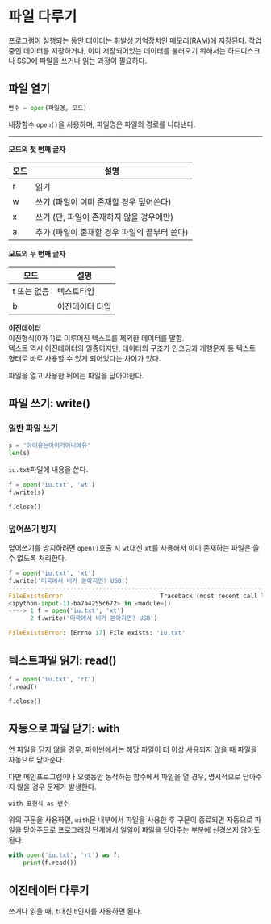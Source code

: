 # 파일 다루기

프로그램이 실행되는 동안 데이터는 휘발성 기억장치인 메모리(RAM)에 저장된다. 작업중인 데이터를 저장하거나, 이미 저장되어있는 데이터를 불러오기 위해서는 하드디스크나 SSD에 파일을 쓰거나 읽는 과정이 필요하다.

## 파일 열기

```python
변수 = open(파일명, 모드)
```

내장함수 `open()`을 사용하며, 파일명은 파일의 경로를 나타낸다.

---

**모드의 첫 번째 글자**

모드|설명
---|---
r|읽기
w|쓰기 (파일이 이미 존재할 경우 덮어쓴다)
x|쓰기 (단, 파일이 존재하지 않을 경우에만)
a|추가 (파일이 존재할 경우 파일의 끝부터 쓴다)

**모드의 두 번째 글자**

모드|설명
---|---
t 또는 없음|텍스트타입
b|이진데이터 타입


**이진데이터**  
이진형식(0과 1)로 이루어진 텍스트를 제외한 데이터를 말함.  
텍스트 역시 이진데이터의 일종이지만, 데이터의 구조가 인코딩과 개행문자 등 텍스트 형태로 바로 사용할 수 있게 되어있다는 차이가 있다.


파일을 열고 사용한 뒤에는 파일을 닫아야한다.

## 파일 쓰기: write()

### 일반 파일 쓰기

```python
s = '아이유는아이가아니에유'
len(s)
```

`iu.txt`파일에 내용을 쓴다.

```python
f = open('iu.txt', 'wt')
f.write(s)
```

```pythoin
f.close()
```

### 덮어쓰기 방지 

덮어쓰기를 방지하려면 `open()`호출 시 `wt`대신 `xt`를 사용해서 이미 존재하는 파일은 쓸 수 없도록 처리한다.

```python
f = open('iu.txt', 'xt')
f.write('미국에서 비가 쏟아지면? USB')
---------------------------------------------------------------------------
FileExistsError                           Traceback (most recent call last)
<ipython-input-11-ba7a4255c672> in <module>()
----> 1 f = open('iu.txt', 'xt')
      2 f.write('미국에서 비가 쏟아지면? USB')

FileExistsError: [Errno 17] File exists: 'iu.txt'
```

## 텍스트파일 읽기: read()

```python
f = open('iu.txt', 'rt')
f.read()
```

```python
f.close()
```

## 자동으로 파일 닫기: with

연 파일을 닫지 않을 경우, 파이썬에서는 해당 파일이 더 이상 사용되지 않을 때 파일을 자동으로 닫아준다.

다만 메인프로그램이나 오랫동안 동작하는 함수에서 파일을 열 경우, 명시적으로 닫아주지 않을 경우 문제가 발생한다.

```
with 표현식 as 변수
```
위의 구문을 사용하면, `with`문 내부에서 파일을 사용한 후 구문이 종료되면 자동으로 파일을 닫아주므로 프로그래밍 단계에서 일일이 파일을 닫아주는 부분에 신경쓰지 않아도 된다.

```python
with open('iu.txt', 'rt') as f:
    print(f.read())
```

## 이진데이터 다루기

쓰거나 읽을 때, `t`대신 `b`인자를 사용하면 된다.
